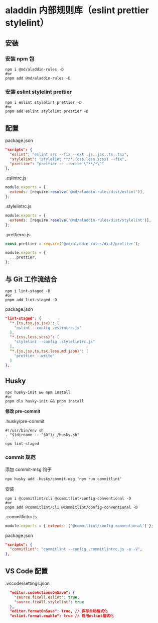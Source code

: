 # aladdin 内部规则库（eslint prettier stylelint）

## 安装
### 安装 npm 包
```shell
npm i @md/aladdin-rules -D
#or
pnpm add @md/aladdin-rules -D
```

### 安装 eslint stylelint prettier
```shell
npm i eslint stylelint prettier -D
#or
pnpm add eslint stylelint prettier -D
```

## 配置
package.json
```json
"scripts": {
  "eslint": "eslint src --fix --ext .js,.jsx,.ts,.tsx",
  "stylelint": "stylelint **/*.{css,less,scss} --fix",
  "prettier": "prettier -c --write \"**/*\""
},
```

.eslintrc.js
```js
module.exports = {
  extends: [require.resolve('@md/aladdin-rules/dist/eslint')],
};
```

.stylelintrc.js
```js
module.exports = {
  extends: [require.resolve('@md/aladdin-rules/dist/stylelint')],
};
```

.prettierrc.js
```js
const prettier = require('@md/aladdin-rules/dist/prettier');

module.exports = {
  ...prettier,
};
```

## 与 Git 工作流结合
```shell
npm i lint-staged -D
#or
pnpm add lint-staged -D
```

package.json
```json
"lint-staged": {
  "*.{ts,tsx,js,jsx}": [
    "eslint --config .eslintrc.js"
  ],
  "*.{css,less,scss}": [
    "stylelint --config .stylelintrc.js"
  ],
  "*.{js,jsx,ts,tsx,less,md,json}": [
    "prettier --write"
  ]
},
```

## Husky
```shell
npx husky-init && npm install
#or
pnpm dlx husky-init && pnpm install
```

**修改 pre-commit**

.husky/pre-commit
```
#!/usr/bin/env sh
. "$(dirname -- "$0")/_/husky.sh"

npx lint-staged
```

### commit 规范
添加 commit-msg 钩子
```shell
npx husky add .husky/commit-msg 'npm run commitlint'
```

安装
```shell
npm i @commitlint/cli @commitlint/config-conventional -D
#or
pnpm add @commitlint/cli @commitlint/config-conventional -D
```

.commitlintrc.js
```js
module.exports = { extends: ['@commitlint/config-conventional'] };
```

package.json
```json
"scripts": {
  "commitlint": "commitlint --config .commitlintrc.js -e -V",
},
```

## VS Code 配置
.vscode/settings.json
```json
  "editor.codeActionsOnSave": {
    "source.fixAll.eslint": true,
    "source.fixAll.stylelint": true
  },
  "editor.formatOnSave": true, // 保存自动格式化
  "eslint.format.enable": true // 启用eslint格式化
```